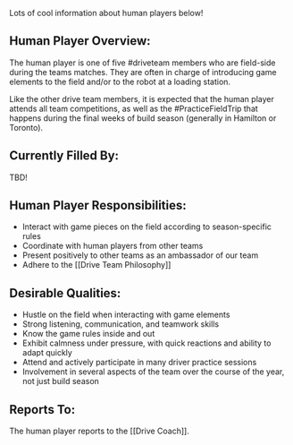 Lots of cool information about human players below!
## Human Player Overview:

The human player is one of five #driveteam  members who are field-side during the teams matches. They are often in charge of introducing game elements to the field and/or to the robot at a loading station.

Like the other drive team members, it is expected that the human player attends all team competitions, as well as the #PracticeFieldTrip that happens during the final weeks of build season (generally in Hamilton or Toronto). 
## Currently Filled By:

TBD! 
## Human Player Responsibilities:

- Interact with game pieces on the field according to season-specific rules
- Coordinate with human players from other teams
- Present positively to other teams as an ambassador of our team
- Adhere to the [[Drive Team Philosophy]]
## Desirable Qualities:

- Hustle on the field when interacting with game elements
- Strong listening, communication, and teamwork skills
- Know the game rules inside and out
- Exhibit calmness under pressure, with quick reactions and ability to adapt quickly
- Attend and actively participate in many driver practice sessions 
- Involvement in several aspects of the team over the course of the year, not just build season
## Reports To:

The human player reports to the [[Drive Coach]].